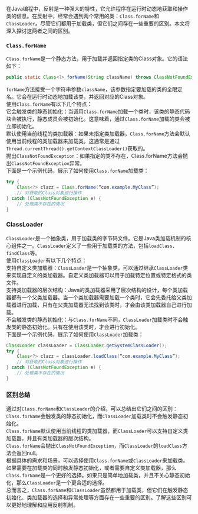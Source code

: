 在Java编程中，反射是一种强大的特性，它允许程序在运行时动态地获取和操作类的信息。在反射中，经常会遇到两个常用的类：`Class.forName`和`ClassLoader`。尽管它们都用于加载类，但它们之间存在一些重要的区别。本文将深入探讨这两者之间的区别。
<a name="K8KYr"></a>
### `Class.forName`
`Class.forName`是一个静态方法，用于加载并返回指定类的Class对象。它的语法如下：
```java
public static Class<?> forName(String className) throws ClassNotFoundException
```
`forName`方法接受一个字符串参数`className`，该参数指定要加载的类的全限定名。它会在运行时动态地加载该类，并返回对应的Class对象。<br />使用`Class.forName`有以下几个特点：<br />它会触发类的静态初始化：当调用`Class.forName`加载一个类时，该类的静态代码块会被执行，静态成员会被初始化。这意味着，通过`Class.forName`加载的类会被立即初始化。<br />默认使用当前线程的类加载器：如果未指定类加载器，`Class.forName`方法会默认使用当前线程的类加载器来加载类。这通常是通过`Thread.currentThread().getContextClassLoader()`获取的。<br />抛出`ClassNotFoundException`：如果指定的类不存在，Class.forName方法会抛出`ClassNotFoundException`异常。<br />下面是一个示例代码，展示了如何使用`Class.forName`加载类：
```java
try {
    Class<?> clazz = Class.forName(“com.example.MyClass”);
    // 对获取的Class对象进行操作
} catch (ClassNotFoundException e) {
    // 处理类不存在的情况
}
```
<a name="gzE3l"></a>
### ClassLoader
`ClassLoader`是一个抽象类，用于加载类的字节码文件。它是Java类加载机制的核心组件之一。`ClassLoader`定义了一些用于加载类的方法，包括`loadClass`、`findClass`等。<br />使用`ClassLoader`有以下几个特点：<br />支持自定义类加载器：`ClassLoader`是一个抽象类，可以通过继承`ClassLoader`类来实现自定义的类加载器。自定义类加载器可以用于加载特定位置或特定格式的类文件。<br />支持类加载器的层次结构：Java的类加载器采用了层次结构的设计，每个类加载器都有一个父类加载器。当一个类加载器需要加载一个类时，它会先委托给父类加载器进行加载，只有在父类加载器无法找到该类时，才会由该类加载器自己进行加载。<br />不会触发类的静态初始化：与`Class.forName`不同，`ClassLoader`加载类时不会触发类的静态初始化。只有在使用该类时，才会进行初始化。<br />下面是一个示例代码，展示了如何使用`ClassLoader`加载类：
```java
ClassLoader classLoader = ClassLoader.getSystemClassLoader();
try {
    Class<?> clazz = classLoader.loadClass(“com.example.MyClass”);
    // 对获取的Class对象进行操作
} catch (ClassNotFoundException e) {
    // 处理类不存在的情况
}
```
<a name="YgZ4x"></a>
### 区别总结
通过对`Class.forName`和`ClassLoader`的介绍，可以总结出它们之间的区别：<br />`Class.forName`会触发类的静态初始化，而`ClassLoader`加载类时不会触发静态初始化。<br />`Class.forName`默认使用当前线程的类加载器，而`ClassLoader`可以支持自定义类加载器，并且有类加载器的层次结构。<br />`Class.forName`会抛出`ClassNotFoundException`，而`ClassLoader`的`loadClass`方法会返回null。<br />根据具体的需求和场景，可以选择使用`Class.forName`或`ClassLoader`来加载类。如果需要在加载类的同时触发静态初始化，或者需要自定义类加载器，那么`Class.forName`是一个更好的选择。如果只是简单地加载类，并且不关心静态初始化，那么`ClassLoader`是一个更合适的选择。<br />总而言之，`Class.forName`和`ClassLoader`虽然都用于加载类，但它们在触发静态初始化、类加载器的选择和异常处理等方面存在一些重要的区别。了解这些区别可以更好地理解和应用反射机制。
